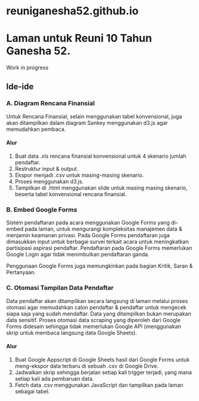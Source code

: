 # reuniganesha52.github.io
# Laman untuk Reuni 10 Tahun Ganesha 52. 

Work in progress

## Ide-ide

### A. Diagram Rencana Finansial 

Untuk Rencana Finansial, selain menggunakan tabel konvensional, juga akan ditampilkan dalam diagram Sankey menggunakan d3.js agar memudahkan pembaca. 

#### Alur 

1. Buat data .xls rencana finansial konvensional untuk 4 skenario jumlah pendaftar.
2. Restruktur input & output.
3. Ekspor menjadi .csv untuk masing-masing skenario.
4. Proses menggunakan d3.js.
5. Tampilkan di .html menggunakan slide untuk masing masing skenario, beserta tabel konvensional rencana finansial.

### B. Embed Google Forms 

Sistem pendaftaran pada acara menggunakan Google Forms yang di-embed pada laman, untuk mengurangi kompleksitas manajemen data & menjamin keamanan privasi. Pada Google Forms pendaftaran juga dimasukkan input untuk berbagai survei terkait acara untuk meningkatkan partisipasi aspirasi pendaftar. Pendaftaran pada Google Forms memerlukan Google Login agar tidak menimbulkan pendaftaran ganda.

Penggunaan Google Forms juga memungkinkan pada bagian Kritik, Saran & Pertanyaan.

### C. Otomasi Tampilan Data Pendaftar 

Data pendaftar akan ditampilkan secara langsung di laman melalui proses otomasi agar memudahkan calon pendaftar & pendaftar untuk mengecek siapa saja yang sudah mendaftar. Data yang ditampilkan bukan merupakan data sensitif. Proses otomasi data scraping yang diperoleh dari Google Forms didesain sehingga tidak memerlukan Google API (menggunakan skrip untuk membaca langsung data Google Sheets).

#### Alur 

1. Buat Google Appscript di Google Sheets hasil dari Google Forms untuk meng-ekspor data terbaru di sebuah .csv di Google Drive. 
2. Jadwalkan skrip sehingga berjalan setiap kali trigger terjadi, yang mana setiap kali ada pembaruan data. 
3. Fetch data .csv menggunakan JavaScript dan tampilkan pada laman sebagai tabel.

